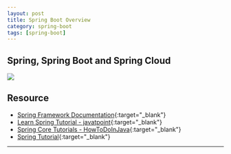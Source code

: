 ```yaml
---
layout: post
title: Spring Boot Overview
category: spring-boot
tags: [spring-boot]
---
```


## Spring, Spring Boot and Spring Cloud

![](https://www.hauchenglee.com/assets/images/spring/spring-boot/Spring-the-source-for-modern-JAVA.jpg)

## Resource

- [Spring Framework Documentation](https://docs.spring.io/spring-framework/docs/current/reference/html/){:target="_blank"}
- [Learn Spring Tutorial - javatpoint](https://www.javatpoint.com/spring-tutorial){:target="_blank"}
- [Spring Core Tutorials - HowToDoInJava](https://howtodoinjava.com/spring-core/){:target="_blank"}
- [Spring Tutorial](https://dunwu.github.io/spring-tutorial/#/README){:target="_blank"}

---